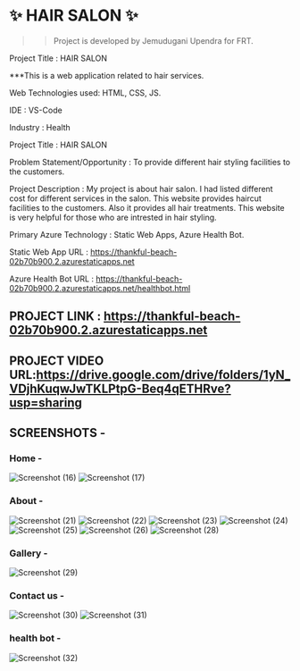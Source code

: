 # ✨ HAIR SALON ✨
>>Project is developed by Jemudugani Upendra for FRT.

Project Title : HAIR SALON

***This is a web application related to hair services.

Web Technologies used: HTML, CSS, JS.

IDE           : VS-Code

Industry      : Health

Project Title :  HAIR SALON

Problem Statement/Opportunity : To provide different hair styling facilities to the customers.

Project Description :  My project is about hair salon. I had listed different cost for different services in the salon. This website provides haircut facilities to the customers. Also it provides all hair treatments. This website is very helpful for those who are intrested in hair styling.

Primary Azure Technology      :  Static Web Apps, Azure Health Bot.

Static Web App URL : https://thankful-beach-02b70b900.2.azurestaticapps.net

Azure Health Bot URL : https://thankful-beach-02b70b900.2.azurestaticapps.net/healthbot.html

## PROJECT LINK : https://thankful-beach-02b70b900.2.azurestaticapps.net

## PROJECT VIDEO URL:https://drive.google.com/drive/folders/1yN_VDjhKuqwJwTKLPtpG-Beq4qETHRve?usp=sharing

## SCREENSHOTS -
### Home -
![Screenshot (16)](https://user-images.githubusercontent.com/111052429/214820250-c6bdab13-2aff-487d-8c17-2deb072a5f8d.png)
![Screenshot (17)](https://user-images.githubusercontent.com/111052429/214820290-e9b219d0-8145-4e4f-8a2b-b2acd0578e85.png)
### About -
![Screenshot (21)](https://user-images.githubusercontent.com/111052429/214822926-60c0a023-e338-4d1d-a254-343460089822.png)
![Screenshot (22)](https://user-images.githubusercontent.com/111052429/214822943-dca1cb78-0979-4ed8-b6ee-f3da2bf93d21.png)
![Screenshot (23)](https://user-images.githubusercontent.com/111052429/214822966-4d989965-53ca-4639-92a1-26402ae9edff.png)
![Screenshot (24)](https://user-images.githubusercontent.com/111052429/214822996-d42fd4f7-1ac1-4a5d-be48-a7c2676001cf.png)
![Screenshot (25)](https://user-images.githubusercontent.com/111052429/214823014-3cd7874b-be54-41a4-8a3b-785e5a0c8c8c.png)
![Screenshot (26)](https://user-images.githubusercontent.com/111052429/214823522-c7516d6a-e7b9-40b5-a188-bfe09c6c4a93.png)
![Screenshot (28)](https://user-images.githubusercontent.com/111052429/214823568-e689e8f6-154b-4621-9b62-1b011190ae43.png)
### Gallery -
![Screenshot (29)](https://user-images.githubusercontent.com/111052429/214820490-b2fc087a-e195-4b6f-9f83-e1897af60c50.png)
### Contact us -
![Screenshot (30)](https://user-images.githubusercontent.com/111052429/214824738-4fb00c03-0c1e-4802-9082-967ff79dca95.png)
![Screenshot (31)](https://user-images.githubusercontent.com/111052429/214821077-462ec878-87af-440c-8c9e-a884cf6a506f.png)
### health bot -
![Screenshot (32)](https://user-images.githubusercontent.com/111052429/214822820-f1589afe-6a84-4fd5-969f-6b52a226ddb9.png)

